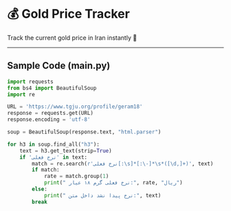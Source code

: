 # 💰 Gold Price Tracker

Track the current gold price in Iran instantly 🚀

---

## Sample Code (main.py)

```python
import requests
from bs4 import BeautifulSoup
import re

URL = 'https://www.tgju.org/profile/geram18'
response = requests.get(URL)
response.encoding = 'utf-8'

soup = BeautifulSoup(response.text, "html.parser")

for h3 in soup.find_all("h3"):
    text = h3.get_text(strip=True)
    if 'نرخ فعلی' in text:
        match = re.search(r'نرخ فعلی[:\s]*[:\-]*\s*([\d,]+)', text)
        if match:
            rate = match.group(1)
            print(" نرخ فعلی گرم ۱۸ عیار:", rate, "ریال")
        else:
            print(" نرخ پیدا نشد داخل متن:", text)
        break

